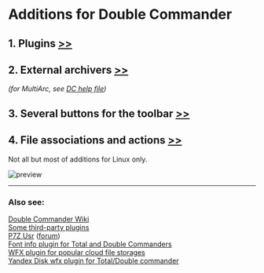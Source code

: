 Additions for Double Commander
=====================================

## 1. Plugins [>>](plugins.md)

## 2. External archivers [>>](multiarc.ini.md)
*(for MultiArc, see [DC help file](http://doublecmd.github.io/doc/en/multiarc.html))*

## 3. Several buttons for the toolbar [>>](buttons.md)

## 4. File associations and actions [>>](extassoc.xml.md)

Not all but most of additions for Linux only.

![preview](https://repository-images.githubusercontent.com/97732523/23c14800-6a78-11e9-88c8-64b2054ca4f7)

---
### Also see:
[Double Commander Wiki](https://github.com/doublecmd/doublecmd/wiki/Plugins)<br>
[Some third-party plugins](https://github.com/doublecmd/plugins)<br>
[P7Z Usr](https://github.com/ikk00/p7z-usr) ([forum](https://doublecmd.sourceforge.io/forum/viewtopic.php?f=5&t=3339))<br>
[Font info plugin for Total and Double Commanders](https://github.com/danpla/wdx_fontinfo)<br>
[WFX plugin for popular cloud file storages](https://github.com/ivanenko/cloud_storage)<br>
[Yandex Disk wfx plugin for Total/Double commander](https://github.com/ivanenko/ydisk_commander)
